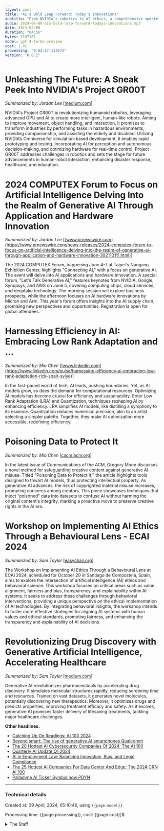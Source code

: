 ```yaml
---
layout: post
title: "AI's Bold Leap Forward: Today's Innovations"
subtitle: "From NVIDIA's robotics to AI ethics, a comprehensive update"
audio: 2024-04-09-ais-bold-leap-forward-todays-innovations.mp3
date: 2024-04-09
duration: "04:56"
bytes: 1187181
model: gpt-4-turbo-preview
cost: 1.01
processing: "0:02:17.132672"
version: "0.0.2"
---
```


# Unleashing The Future: A Sneak Peek Into NVIDIA's Project GR00T
_Summarized by: Jordan Lee_ [[medium.com](https://medium.com/@equitysoft/unleashing-the-future-a-sneak-peek-into-nvidias-project-gr00t-f04034a53076)]

NVIDIA's Project GR00T is revolutionizing humanoid robotics, leveraging advanced GPU and AI to create more intelligent, human-like robots. Aiming to improve movement, object handling, and interaction, it promises to transform industries by performing tasks in hazardous environments, providing companionship, and assisting the elderly and disabled. Utilizing NVIDIA’s Omniverse for simulation-based development, it enables rapid prototyping and testing. Incorporating AI for perception and autonomous decision-making, and optimizing hardware for real-time control, Project GR00T addresses challenges in robotics and sets the stage for future advancements in human-robot interaction, enhancing disaster response, healthcare, and education.

# 2024 COMPUTEX Forum to Focus on Artificial Intelligence Delving Into the Realm of Generative AI Through Application and Hardware Innovation
_Summarized by: Jordan Lee_ [[www.prnewswire.com](https://www.prnewswire.com/news-releases/2024-computex-forum-to-focus-on-artificial-intelligence-delving-into-the-realm-of-generative-ai-through-application-and-hardware-innovation-302110111.html)]

The 2024 COMPUTEX Forum, happening June 4-7 at Taipei's Nangang Exhibition Center, highlights "Connecting AI," with a focus on generative AI. The event will delve into AI applications and hardware innovation. A special forum, "Let's Talk Generative AI," features keynotes from NVIDIA, Google, Synopsys, and AWS on June 5, covering computing chips, cloud services, and deepfake technology. The morning session will explore business prospects, while the afternoon focuses on AI hardware innovations by Micron and Arm. This year's forum offers insights into the AI supply chain, promising new perspectives and opportunities. Registration is open for global attendees.

# Harnessing Efficiency in AI: Embracing Low Rank Adaptation and ...
_Summarized by: Mia Chen_ [[www.linkedin.com](https://www.linkedin.com/pulse/harnessing-efficiency-ai-embracing-low-rank-adaptation-rick-spair-sylye)]

In the fast-paced world of tech, AI leads, pushing boundaries. Yet, as AI models grow, so does the demand for computational resources. Optimizing AI models has become crucial for efficiency and sustainability. Enter Low Rank Adaptation (LRA) and Quantization, techniques reshaping AI by enhancing efficiency. LRA simplifies AI models, like distilling a symphony to its essence. Quantization reduces numerical precision, akin to an artist selecting a simpler palette. Together, they make AI optimization more accessible, redefining efficiency.

# Poisoning Data to Protect It
_Summarized by: Mia Chen_ [[cacm.acm.org](https://cacm.acm.org/)]

In the latest issue of Communications of the ACM, Gregory Mone discusses a novel method for safeguarding creative content against generative AI misuse. Titled "Poisoning Data to Protect It," the article highlights tools designed to thwart AI models, thus protecting intellectual property. As generative AI advances, the risk of copyrighted material misuse increases, prompting concerns among creators. This piece showcases techniques that inject "poisoned" data into datasets to confuse AI without harming the original content's integrity, marking a proactive move to preserve creative rights in the AI era.

# Workshop on Implementing AI Ethics Through a Behavioural Lens - ECAI 2024
_Summarized by: Sam Taylor_ [[easychair.org](https://easychair.org/cfp/)]

The Workshop on Implementing AI Ethics Through a Behavioural Lens at ECAI 2024, scheduled for October 20 in Santiago de Compostela, Spain, aims to explore the intersection of artificial intelligence (AI) ethics and behavioral science. This workshop focuses on critical areas such as value alignment, fairness and bias, transparency, and explainability within AI systems. It seeks to address these challenges through behavioral interventions, providing a unique perspective on the ethical implementation of AI technologies. By integrating behavioral insights, the workshop intends to foster more effective strategies for aligning AI systems with human values and ethical standards, promoting fairness, and enhancing the transparency and explainability of AI decisions.

# Revolutionizing Drug Discovery with Generative Artificial Intelligence, Accelerating Healthcare
_Summarized by: Sam Taylor_ [[medium.com](https://medium.com/@sunil.dangi/revolutionizing-drug-discovery-with-generative-artificial-intelligence-accelerating-healthcare-4b8a9677ca2e)]

Generative AI revolutionizes pharmaceuticals by accelerating drug discovery. It simulates molecular structures rapidly, reducing screening time and resources. Trained on vast datasets, it generates novel molecules, potentially discovering new therapeutics. Moreover, it optimizes drugs and predicts properties, improving treatment efficacy and safety. As it evolves, generative AI promises faster delivery of lifesaving treatments, tackling major healthcare challenges.

**Other headlines:**
* [Catching Up On Readings: AI 100 2024](https://www.sramanamitra.com/2024/04/07/catching-up-on-readings-ai-100-2024/)
* [Beyond smart: The rise of generative AI smartphones Qualcomm](https://www.qualcomm.com/news/onq/2024/04/beyond-smart-the-rise-of-generative-ai-smartphones)
* [The 20 Hottest AI Cybersecurity Companies Of 2024: The AI 100](https://www.crn.com/news/security/2024/the-20-hottest-ai-cybersecurity-companies-of-2024-the-ai-100)
* [Quarterly AI Update Q1 2024](https://www.lexology.com/library/detail.aspx?g=dc1cf62d-b0b4-48d1-9801-05d844d24d2a)
* [AI in Employment Law: Balancing Innovation, Bias, and Legal Compliance](https://www.law.com/therecorder/2024/04/08/ai-in-employment-law-balancing-innovation-bias-and-legal-compliance/)
* [The 25 Hottest AI Companies For Data Center And Edge: The 2024 CRN AI 100](https://www.crn.com/news/data-center/2024/the-25-hottest-ai-companies-for-data-center-and-edge-the-2024-crn-ai-100)
* [Palladyne AI Ticker Symbol now PDYN](https://finance.yahoo.com/news/palladyne-ai-ticker-symbol-now-130000426.html)

---
### Technical details
Created at: 09 April, 2024, 05:10:46, using `{{page.model}}`.

Processing time: {{page.processing}}, cost: {{page.cost}}$
<details>
<summary>The Staff</summary>
<div markdown="1">
Editor: Alexa Jordan

```
You are a visionary leader with a keen eye for emerging technologies and trends in the AI and tech industry. Your background in computer science, combined with your experience in journalism, enables you to understand complex technical topics and present them in an engaging way to a diverse audience. You excel at identifying groundbreaking stories and have a proven track record of mentoring young journalists and fostering a culture of innovation within your teams. Your leadership style is collaborative, and you have a knack for bringing out the best in your editorial staff while ensuring that the magazine stays at the forefront of the tech industry.
```

Mia Chen:

```
{'Background': "With your strong background in data science and machine learning, you've always had a knack for dissecting complex AI research and making it digestible for the general audience. Your ability to translate technical jargon into compelling stories is unmatched.", 'Strengths': "Your analytical skills are top-notch, allowing you to dive deep into research papers and emerging AI technologies. You're also incredibly curious, always on the lookout for the next big thing in AI.", 'Role': "Your role will be to focus on the latest AI research and breakthroughs. You'll sift through recent studies, identifying those with the most potential impact on the industry and society. Your articles will help demystify AI advancements for our readers."}
```

Alex Rivera:

```
{'Background': 'Coming from a tech journalism background, you have a wide-ranging knowledge of the tech industry. Your experience covering tech startups, innovations, and the business side of technology makes you a versatile asset to our team.', 'Strengths': "Your ability to network and connect with key figures in the tech world allows you to get exclusive insights and stories. You're also great at spotting trends before they become mainstream, thanks to your deep understanding of the tech landscape.", 'Role': "You'll cover the latest trends in the tech industry, focusing on startups and innovations that are poised to disrupt the market. Your stories will provide our readers with insights into where the tech world is headed next."}
```

Jordan Lee:

```
{'Background': "With a passion for ethical issues and the societal impact of technology, you've always sought to explore the deeper implications of AI and tech advancements. Your background in philosophy and technology ethics gives you a unique perspective.", 'Strengths': 'Your critical thinking skills and ethical lens allow you to analyze and question the broader implications of tech developments. You have a talent for engaging readers in meaningful discussions about the future of technology and society.', 'Role': "Your focus will be on the ethical and societal implications of emerging technologies. You'll explore how AI and tech are shaping our world, highlighting both the opportunities and challenges they present. Your work will provoke thought and encourage responsible innovation."}
```

Sam Taylor:

```
{'Background': 'As a visual storyteller with a keen interest in technology, you have a unique ability to bring tech stories to life through engaging multimedia content. Your background in digital media and graphic design complements your storytelling skills.', 'Strengths': 'Your creativity and technical skills enable you to create compelling visuals and interactive content that enhance our stories. You have a great eye for design and a knack for using visual elements to simplify complex tech concepts.', 'Role': "You'll be responsible for creating multimedia content that accompanies our tech and AI articles. Your visuals will help illustrate complex ideas, making them more accessible and engaging for our audience. Your work will add a crucial layer of depth and engagement to our stories."}
```
</div>
</details>
